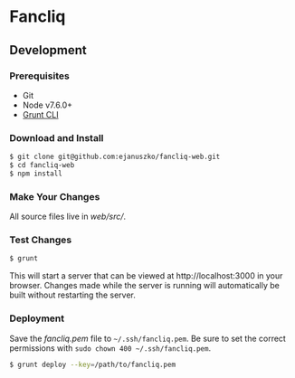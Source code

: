 # Fancliq
## Development
### Prerequisites
* Git
* Node v7.6.0+
* [Grunt CLI](https://gruntjs.com/getting-started)

### Download and Install
```bash
$ git clone git@github.com:ejanuszko/fancliq-web.git
$ cd fancliq-web
$ npm install
```

### Make Your Changes
All source files live in _web/src/_.

### Test Changes
```bash
$ grunt
```
This will start a server that can be viewed at http://localhost:3000 in your browser. Changes made while the server is running will automatically be built without restarting the server.

### Deployment
Save the _fancliq.pem_ file to `~/.ssh/fancliq.pem`. Be sure to set the correct permissions with `sudo chown 400 ~/.ssh/fancliq.pem`.
```bash
$ grunt deploy --key=/path/to/fancliq.pem
```